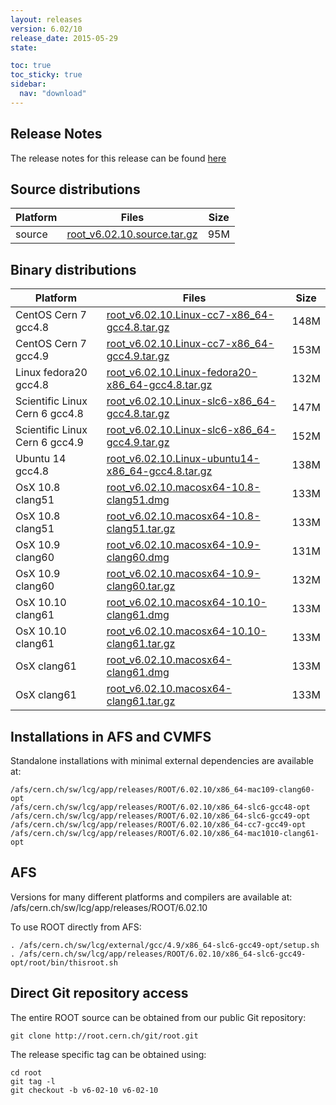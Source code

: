 ```yaml
---
layout: releases
version: 6.02/10
release_date: 2015-05-29
state:

toc: true
toc_sticky: true
sidebar:
  nav: "download"
---
```



## Release Notes
The release notes for this release can be found [here](https://root.cern.ch/root-version-v6-02-00-patch-release-notes)

## Source distributions

| Platform       | Files | Size |
|-----------|-------|-----|
| source | [root_v6.02.10.source.tar.gz](https://root.cern.ch/download/root_v6.02.10.source.tar.gz) |  95M |


## Binary distributions

| Platform       | Files | Size |
|-----------|-------|-----|
| CentOS Cern 7 gcc4.8 | [root_v6.02.10.Linux-cc7-x86_64-gcc4.8.tar.gz](https://root.cern.ch/download/root_v6.02.10.Linux-cc7-x86_64-gcc4.8.tar.gz) | 148M |
| CentOS Cern 7 gcc4.9 | [root_v6.02.10.Linux-cc7-x86_64-gcc4.9.tar.gz](https://root.cern.ch/download/root_v6.02.10.Linux-cc7-x86_64-gcc4.9.tar.gz) | 153M |
| Linux fedora20 gcc4.8 | [root_v6.02.10.Linux-fedora20-x86_64-gcc4.8.tar.gz](https://root.cern.ch/download/root_v6.02.10.Linux-fedora20-x86_64-gcc4.8.tar.gz) | 132M |
| Scientific Linux Cern 6 gcc4.8 | [root_v6.02.10.Linux-slc6-x86_64-gcc4.8.tar.gz](https://root.cern.ch/download/root_v6.02.10.Linux-slc6-x86_64-gcc4.8.tar.gz) | 147M |
| Scientific Linux Cern 6 gcc4.9 | [root_v6.02.10.Linux-slc6-x86_64-gcc4.9.tar.gz](https://root.cern.ch/download/root_v6.02.10.Linux-slc6-x86_64-gcc4.9.tar.gz) | 152M |
| Ubuntu 14 gcc4.8 | [root_v6.02.10.Linux-ubuntu14-x86_64-gcc4.8.tar.gz](https://root.cern.ch/download/root_v6.02.10.Linux-ubuntu14-x86_64-gcc4.8.tar.gz) | 138M |
| OsX 10.8 clang51 | [root_v6.02.10.macosx64-10.8-clang51.dmg](https://root.cern.ch/download/root_v6.02.10.macosx64-10.8-clang51.dmg) | 133M |
| OsX 10.8 clang51 | [root_v6.02.10.macosx64-10.8-clang51.tar.gz](https://root.cern.ch/download/root_v6.02.10.macosx64-10.8-clang51.tar.gz) | 133M |
| OsX 10.9 clang60 | [root_v6.02.10.macosx64-10.9-clang60.dmg](https://root.cern.ch/download/root_v6.02.10.macosx64-10.9-clang60.dmg) | 131M |
| OsX 10.9 clang60 | [root_v6.02.10.macosx64-10.9-clang60.tar.gz](https://root.cern.ch/download/root_v6.02.10.macosx64-10.9-clang60.tar.gz) | 132M |
| OsX 10.10 clang61 | [root_v6.02.10.macosx64-10.10-clang61.dmg](https://root.cern.ch/download/root_v6.02.10.macosx64-10.10-clang61.dmg) | 133M |
| OsX 10.10 clang61 | [root_v6.02.10.macosx64-10.10-clang61.tar.gz](https://root.cern.ch/download/root_v6.02.10.macosx64-10.10-clang61.tar.gz) | 133M |
| OsX clang61 | [root_v6.02.10.macosx64-clang61.dmg](https://root.cern.ch/download/root_v6.02.10.macosx64-clang61.dmg) | 133M |
| OsX clang61 | [root_v6.02.10.macosx64-clang61.tar.gz](https://root.cern.ch/download/root_v6.02.10.macosx64-clang61.tar.gz) | 133M |



## Installations in AFS and CVMFS
Standalone installations with minimal external dependencies are available at:
~~~
/afs/cern.ch/sw/lcg/app/releases/ROOT/6.02.10/x86_64-mac109-clang60-opt
/afs/cern.ch/sw/lcg/app/releases/ROOT/6.02.10/x86_64-slc6-gcc48-opt
/afs/cern.ch/sw/lcg/app/releases/ROOT/6.02.10/x86_64-slc6-gcc49-opt
/afs/cern.ch/sw/lcg/app/releases/ROOT/6.02.10/x86_64-cc7-gcc49-opt
/afs/cern.ch/sw/lcg/app/releases/ROOT/6.02.10/x86_64-mac1010-clang61-opt
~~~

## AFS
Versions for many different platforms and compilers are available at:
/afs/cern.ch/sw/lcg/app/releases/ROOT/6.02.10

To use ROOT directly from AFS:
~~~
. /afs/cern.ch/sw/lcg/external/gcc/4.9/x86_64-slc6-gcc49-opt/setup.sh
. /afs/cern.ch/sw/lcg/app/releases/ROOT/6.02.10/x86_64-slc6-gcc49-opt/root/bin/thisroot.sh
~~~

## Direct Git repository access
The entire ROOT source can be obtained from our public Git repository:

~~~
git clone http://root.cern.ch/git/root.git
~~~
The release specific tag can be obtained using:
~~~
cd root
git tag -l
git checkout -b v6-02-10 v6-02-10
~~~

